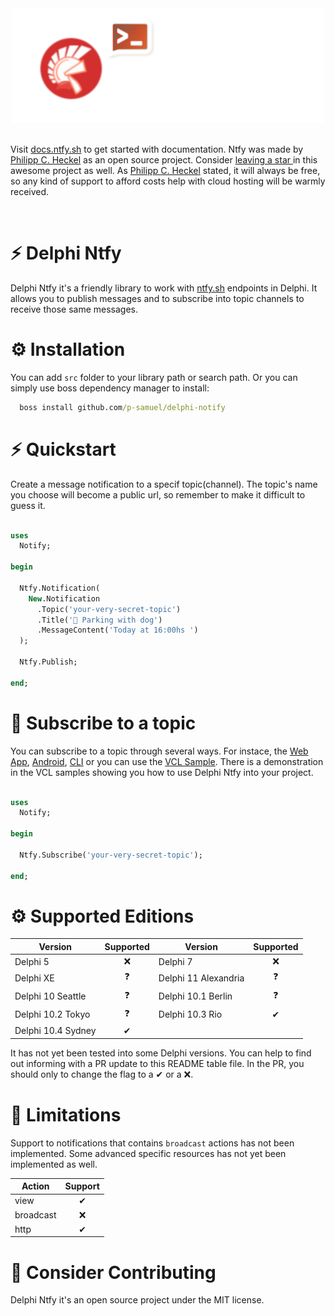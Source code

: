 <div align="center">
  <img src="./img/delphi-notify.png">
</div>

<br/>

Visit [docs.ntfy.sh](https://docs.ntfy.sh/) to get started with documentation. Ntfy was made by [Philipp C. Heckel](https://github.com/binwiederhier) as an open source project. Consider [leaving a star ](https://github.com/binwiederhier/ntfy) in this awesome project as well. As [Philipp C. Heckel](https://github.com/binwiederhier) stated, it will always be free, so any kind of support to afford costs help with cloud hosting will be warmly received. 
 
<br/>

# ⚡️ Delphi Ntfy 

Delphi Ntfy it's a friendly library to work with [ntfy.sh](https://docs.ntfy.sh/) endpoints in Delphi. It allows you to publish messages and to subscribe into topic channels to receive those same messages. 

# ⚙️ Installation

You can add ```src``` folder to your library path or search path. Or you can simply use boss dependency manager to install:

``` cmd
  boss install github.com/p-samuel/delphi-notify
```

# ⚡️ Quickstart

Create a message notification to a specif topic(channel). The topic's name you choose will become a public url, so remember to make it difficult to guess it.

``` pascal

uses
  Notify;

begin

  Ntfy.Notification(
    New.Notification
      .Topic('your-very-secret-topic')
      .Title('🐶 Parking with dog')
      .MessageContent('Today at 16:00hs ') 
  );

  Ntfy.Publish;

end;

```

# 💬 Subscribe to a topic

You can subscribe to a topic through several ways. For instace, the [Web App](https://ntfy.sh/app), [Android](https://docs.ntfy.sh/subscribe/phone/), [CLI](https://docs.ntfy.sh/subscribe/cli/) or you can use the [VCL Sample](https://github.com/p-samuel/delphi-notify/tree/main/sample/vcl). There is a demonstration in the VCL samples showing you how to use Delphi Ntfy into your project.

``` pascal

uses
  Notify;

begin

  Ntfy.Subscribe('your-very-secret-topic');

end;

```

# ⚙️ Supported Editions

|       Version        |  Supported   |       Version        |  Supported   |  
|----------------------|:------------:|----------------------|:------------:| 
| Delphi 5             |      ❌      |  Delphi 7             |      ❌     |
| Delphi XE            |      ❓      |  Delphi 11 Alexandria |      ❓     |
| Delphi 10 Seattle    |      ❓      |  Delphi 10.1 Berlin   |      ❓     |
| Delphi 10.2 Tokyo    |      ❓      |  Delphi 10.3 Rio      |      ✔      |
| Delphi 10.4 Sydney   |      ✔       | 

It has not yet been tested into some Delphi versions. You can help to find out informing with a PR update to this README table file. In the PR, you should only to change the flag to a ✔ or a ❌.

# 🛑 Limitations

Support to notifications that contains ```broadcast``` actions has not been implemented. Some advanced specific resources has not yet been implemented as well.

|    Action   |  Support |
|-------------|:--------:|
| view        | ✔        |
| broadcast   | ❌       |
| http        | ✔        |

# 🌱 Consider Contributing

Delphi Ntfy it's an open source project under the MIT license.

